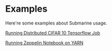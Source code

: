 <!---
  Licensed under the Apache License, Version 2.0 (the "License");
  you may not use this file except in compliance with the License.
  You may obtain a copy of the License at

   http://www.apache.org/licenses/LICENSE-2.0

  Unless required by applicable law or agreed to in writing, software
  distributed under the License is distributed on an "AS IS" BASIS,
  WITHOUT WARRANTIES OR CONDITIONS OF ANY KIND, either express or implied.
  See the License for the specific language governing permissions and
  limitations under the License. See accompanying LICENSE file.
-->

# Examples

Here're some examples about Submarine usage.

[Running Distributed CIFAR 10 Tensorflow Job](RunningDistributedCifar10TFJobs.html)

[Running Zeppelin Notebook on YARN](RunningZeppelinOnYARN.html)